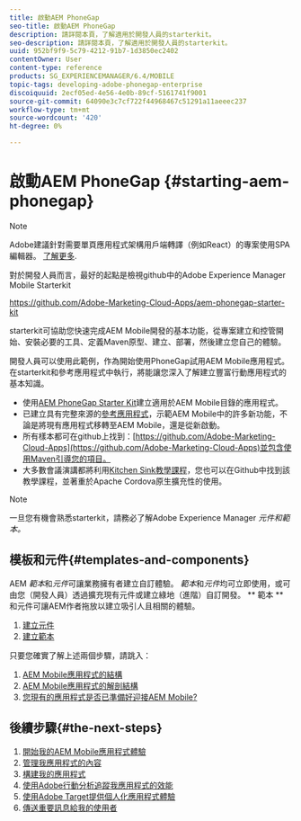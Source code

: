```yaml
---
title: 啟動AEM PhoneGap
seo-title: 啟動AEM PhoneGap
description: 請詳閱本頁，了解適用於開發人員的starterkit。
seo-description: 請詳閱本頁，了解適用於開發人員的starterkit。
uuid: 952bf9f9-5c79-4212-91b7-1d3850ec2402
contentOwner: User
content-type: reference
products: SG_EXPERIENCEMANAGER/6.4/MOBILE
topic-tags: developing-adobe-phonegap-enterprise
discoiquuid: 2ecf05ed-4e56-4e0b-89cf-5161741f9001
source-git-commit: 64090e3c7cf722f44968467c51291a11aeeec237
workflow-type: tm+mt
source-wordcount: '420'
ht-degree: 0%

---
```



# 啟動AEM PhoneGap {#starting-aem-phonegap}

>[!NOTE]
>
>Adobe建議針對需要單頁應用程式架構用戶端轉譯（例如React）的專案使用SPA編輯器。 [了解更多](/help/sites-developing/spa-overview.md).

對於開發人員而言，最好的起點是檢視github中的Adobe Experience Manager Mobile Starterkit

https://github.com/Adobe-Marketing-Cloud-Apps/aem-phonegap-starter-kit

starterkit可協助您快速完成AEM Mobile開發的基本功能，從專案建立和控管開始、安裝必要的工具、定義Maven原型、建立、部署，然後建立您自己的體驗。

開發人員可以使用此範例，作為開始使用PhoneGap試用AEM Mobile應用程式。 在starterkit和參考應用程式中執行，將能讓您深入了解建立豐富行動應用程式的基本知識。

* 使用[AEM PhoneGap Starter Kit](https://github.com/Adobe-Marketing-Cloud-Apps/aem-phonegap-starter-kit)建立適用於AEM Mobile目錄的應用程式。
* 已建立具有完整來源的[參考應用程式](https://github.com/Adobe-Marketing-Cloud-Apps/aem-mobile-hybrid-reference)，示範AEM Mobile中的許多新功能，不論是將現有應用程式移轉至AEM Mobile，還是從新啟動。
* 所有樣本都可在github上找到：[https://github.com/Adobe-Marketing-Cloud-Apps](https://github.com/Adobe-Marketing-Cloud-Apps)並包含使用Maven引導您的項目。
* 大多數會議演講都將利用[Kitchen Sink教學課程](https://github.com/blefebvre/aem-phonegap-kitchen-sink)，您也可以在Github中找到該教學課程，並著重於Apache Cordova原生擴充性的使用。

>[!NOTE]
>
>一旦您有機會熟悉starterkit，請務必了解Adobe Experience Manager *元件和範本。*

## 模板和元件{#templates-and-components}

AEM *範本*&#x200B;和&#x200B;*元件*&#x200B;可讓業務擁有者建立自訂體驗。 *範本*和&#x200B;*元件*&#x200B;均可立即使用，或可由您（開發人員）透過擴充現有元件或建立綠地（進階）自訂開發。 ** 範本 ** 和元件可讓AEM作者拖放以建立吸引人且相關的體驗。

1. [建立元件](/help/sites-developing/components.md)
1. [建立範本](/help/sites-developing/templates.md)

只要您確實了解上述兩個步驟，請跳入：

1. [AEM Mobile應用程式的結構](/help/mobile/phonegap-structure-an-app.md)
1. [AEM Mobile應用程式的解剖結構](/help/mobile/phonegap-apps-arch.md)
1. [您現有的應用程式是否已準備好迎接AEM Mobile?](/help/mobile/phonegap-adding-content-to-imported-app.md)

## 後續步驟{#the-next-steps}

1. [開始我的AEM Mobile應用程式體驗](/help/mobile/starting-aem-phonegap-app.md)
1. [管理我應用程式的內容](/help/mobile/phonegap-manage-app-content.md)
1. [構建我的應用程式](/help/mobile/building-app-mobile-phonegap.md)
1. [使用Adobe行動分析追蹤我應用程式的效能](/help/mobile/phonegap-intro-to-app-analytics.md)
1. [使用Adobe Target提供個人化應用程式體驗](/help/mobile/phonegap-aem-mobile-content-personalization.md)
1. [傳送重要訊息給我的使用者](/help/mobile/phonegap-push-notifications.md)
